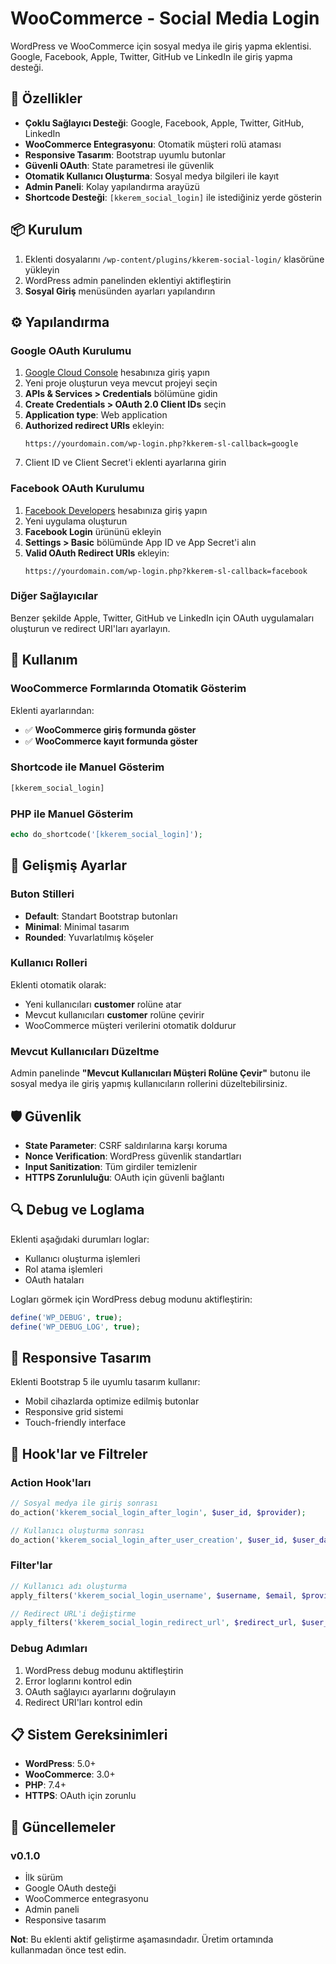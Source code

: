 # WooCommerce - Social Media Login

WordPress ve WooCommerce için sosyal medya ile giriş yapma eklentisi. Google, Facebook, Apple, Twitter, GitHub ve LinkedIn ile giriş yapma desteği.

## 🚀 Özellikler

- **Çoklu Sağlayıcı Desteği**: Google, Facebook, Apple, Twitter, GitHub, LinkedIn
- **WooCommerce Entegrasyonu**: Otomatik müşteri rolü ataması
- **Responsive Tasarım**: Bootstrap uyumlu butonlar
- **Güvenli OAuth**: State parametresi ile güvenlik
- **Otomatik Kullanıcı Oluşturma**: Sosyal medya bilgileri ile kayıt
- **Admin Paneli**: Kolay yapılandırma arayüzü
- **Shortcode Desteği**: `[kkerem_social_login]` ile istediğiniz yerde gösterin

## 📦 Kurulum

1. Eklenti dosyalarını `/wp-content/plugins/kkerem-social-login/` klasörüne yükleyin
2. WordPress admin panelinden eklentiyi aktifleştirin
3. **Sosyal Giriş** menüsünden ayarları yapılandırın

## ⚙️ Yapılandırma

### Google OAuth Kurulumu

1. [Google Cloud Console](https://console.cloud.google.com/) hesabınıza giriş yapın
2. Yeni proje oluşturun veya mevcut projeyi seçin
3. **APIs & Services > Credentials** bölümüne gidin
4. **Create Credentials > OAuth 2.0 Client IDs** seçin
5. **Application type**: Web application
6. **Authorized redirect URIs** ekleyin:
   ```
   https://yourdomain.com/wp-login.php?kkerem-sl-callback=google
   ```
7. Client ID ve Client Secret'i eklenti ayarlarına girin

### Facebook OAuth Kurulumu

1. [Facebook Developers](https://developers.facebook.com/) hesabınıza giriş yapın
2. Yeni uygulama oluşturun
3. **Facebook Login** ürününü ekleyin
4. **Settings > Basic** bölümünde App ID ve App Secret'i alın
5. **Valid OAuth Redirect URIs** ekleyin:
   ```
   https://yourdomain.com/wp-login.php?kkerem-sl-callback=facebook
   ```

### Diğer Sağlayıcılar

Benzer şekilde Apple, Twitter, GitHub ve LinkedIn için OAuth uygulamaları oluşturun ve redirect URI'ları ayarlayın.

## 🎨 Kullanım

### WooCommerce Formlarında Otomatik Gösterim

Eklenti ayarlarından:
- ✅ **WooCommerce giriş formunda göster**
- ✅ **WooCommerce kayıt formunda göster**

### Shortcode ile Manuel Gösterim

```php
[kkerem_social_login]
```

### PHP ile Manuel Gösterim

```php
echo do_shortcode('[kkerem_social_login]');
```

## 🔧 Gelişmiş Ayarlar

### Buton Stilleri

- **Default**: Standart Bootstrap butonları
- **Minimal**: Minimal tasarım
- **Rounded**: Yuvarlatılmış köşeler

### Kullanıcı Rolleri

Eklenti otomatik olarak:
- Yeni kullanıcıları **customer** rolüne atar
- Mevcut kullanıcıları **customer** rolüne çevirir
- WooCommerce müşteri verilerini otomatik doldurur

### Mevcut Kullanıcıları Düzeltme

Admin panelinde **"Mevcut Kullanıcıları Müşteri Rolüne Çevir"** butonu ile sosyal medya ile giriş yapmış kullanıcıların rollerini düzeltebilirsiniz.

## 🛡️ Güvenlik

- **State Parameter**: CSRF saldırılarına karşı koruma
- **Nonce Verification**: WordPress güvenlik standartları
- **Input Sanitization**: Tüm girdiler temizlenir
- **HTTPS Zorunluluğu**: OAuth için güvenli bağlantı

## 🔍 Debug ve Loglama

Eklenti aşağıdaki durumları loglar:
- Kullanıcı oluşturma işlemleri
- Rol atama işlemleri
- OAuth hataları

Logları görmek için WordPress debug modunu aktifleştirin:
```php
define('WP_DEBUG', true);
define('WP_DEBUG_LOG', true);
```

## 📱 Responsive Tasarım

Eklenti Bootstrap 5 ile uyumlu tasarım kullanır:
- Mobil cihazlarda optimize edilmiş butonlar
- Responsive grid sistemi
- Touch-friendly interface

## 🔧 Hook'lar ve Filtreler

### Action Hook'ları

```php
// Sosyal medya ile giriş sonrası
do_action('kkerem_social_login_after_login', $user_id, $provider);

// Kullanıcı oluşturma sonrası
do_action('kkerem_social_login_after_user_creation', $user_id, $user_data);
```

### Filter'lar

```php
// Kullanıcı adı oluşturma
apply_filters('kkerem_social_login_username', $username, $email, $provider);

// Redirect URL'i değiştirme
apply_filters('kkerem_social_login_redirect_url', $redirect_url, $user_id);
```

### Debug Adımları

1. WordPress debug modunu aktifleştirin
2. Error loglarını kontrol edin
3. OAuth sağlayıcı ayarlarını doğrulayın
4. Redirect URI'ları kontrol edin

## 📋 Sistem Gereksinimleri

- **WordPress**: 5.0+
- **WooCommerce**: 3.0+
- **PHP**: 7.4+
- **HTTPS**: OAuth için zorunlu

## 🔄 Güncellemeler

### v0.1.0
- İlk sürüm
- Google OAuth desteği
- WooCommerce entegrasyonu
- Admin paneli
- Responsive tasarım

**Not**: Bu eklenti aktif geliştirme aşamasındadır. Üretim ortamında kullanmadan önce test edin.
